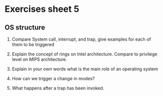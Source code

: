 # Exercises sheet 5


## OS structure

1. Compare System call, interrupt, and trap, give examples for each of them to be triggered

2. Explain the concept of rings on Intel architecture. Compare to privilege level on MIPS architecture.

3. Explain in your own words what is the main role of an operating system

4. How can we trigger a change in modes?

5. What happens after a trap has been invoked.




